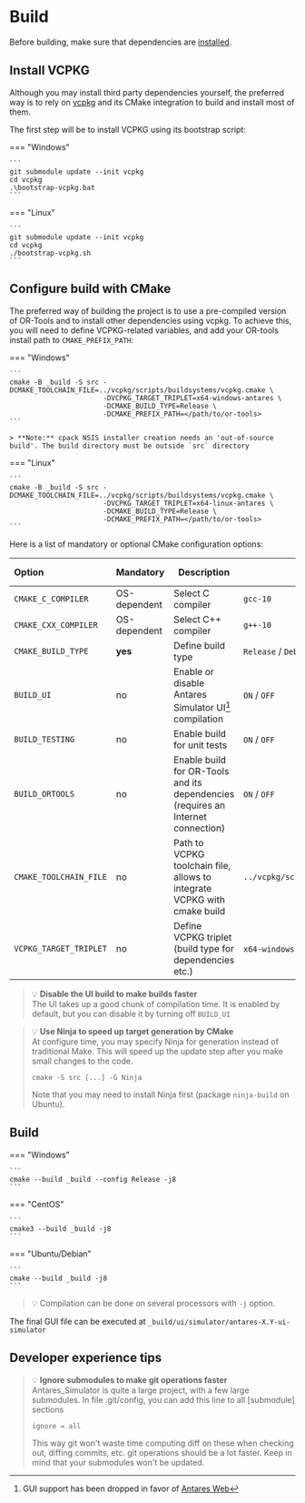 # Build

Before building, make sure that dependencies are [installed](2-Dependencies-install.md).

## Install VCPKG

Although you may install third party dependencies yourself, the preferred way is 
to rely on [vcpkg](https://github.com/microsoft/vcpkg) and its CMake integration
to build and install most of them.

The first step will be to install VCPKG using its bootstrap script:

=== "Windows"

    ```
    git submodule update --init vcpkg
    cd vcpkg
    .\bootstrap-vcpkg.bat
    ```

=== "Linux"

    ```
    git submodule update --init vcpkg
    cd vcpkg
    ./bootstrap-vcpkg.sh
    ```

## Configure build with CMake

The preferred way of building the project is to use a pre-compiled version of OR-Tools and to install
other dependencies using vcpkg. To achieve this, you will need to define VCPKG-related variables,
and add your OR-tools install path to `CMAKE_PREFIX_PATH`:


=== "Windows"

    ```
    cmake -B _build -S src -DCMAKE_TOOLCHAIN_FILE=../vcpkg/scripts/buildsystems/vcpkg.cmake \
                           -DVCPKG_TARGET_TRIPLET=x64-windows-antares \
                           -DCMAKE_BUILD_TYPE=Release \
                           -DCMAKE_PREFIX_PATH=</path/to/or-tools>
    ```

    > **Note:** cpack NSIS installer creation needs an 'out-of-source build'. The build directory must be outside `src` directory


=== "Linux"

    ```
    cmake -B _build -S src -DCMAKE_TOOLCHAIN_FILE=../vcpkg/scripts/buildsystems/vcpkg.cmake \
                           -DVCPKG_TARGET_TRIPLET=x64-linux-antares \
                           -DCMAKE_BUILD_TYPE=Release \
                           -DCMAKE_PREFIX_PATH=</path/to/or-tools>
    ```

Here is a list of mandatory or optional CMake configuration options:

| Option                 | Mandatory    | Description                                                                      | Expected value                              | Default value                                             |
|:-----------------------|--------------|----------------------------------------------------------------------------------|---------------------------------------------|-----------------------------------------------------------|
| `CMAKE_C_COMPILER`     | OS-dependent | Select C compiler                                                                | `gcc-10`                                   |                                                           |
| `CMAKE_CXX_COMPILER`   | OS-dependent | Select C++ compiler                                                              | `g++-10`                                    |                                                           |
| `CMAKE_BUILD_TYPE`     | **yes**      | Define build type                                                                | `Release` / `Debug` / `RelWithDebInfo`      |                                                           |
| `BUILD_UI`             | no           | Enable or disable Antares Simulator UI[^1] compilation                           | `ON` / `OFF`                                | `ON`                                                      |
| `BUILD_TESTING`        | no           | Enable build for unit tests                                                      | `ON` / `OFF`                                | `OFF`                                                     |
| `BUILD_ORTOOLS`        | no           | Enable build for OR-Tools and its dependencies (requires an Internet connection) | `ON` / `OFF`                                | `OFF`                                                     |
| `CMAKE_TOOLCHAIN_FILE` | no           | Path to VCPKG toolchain file, allows to integrate VCPKG with cmake build         | `../vcpkg/scripts/buildsystems/vcpkg.cmake` |                                                           |
| `VCPKG_TARGET_TRIPLET` | no           | Define VCPKG triplet (build type for dependencies etc.)                          | `x64-windows-antares` / `x64-linux-antares` |                                                           |

> 💡 **Disable the UI build to make builds faster**  
> The UI takes up a good chunk of compilation time. It is enabled by default, but you can disable it by turning off `BUILD_UI`

> 💡 **Use Ninja to speed up target generation by CMake**  
> At configure time, you may specify Ninja for generation instead of traditional Make. This will speed up the update
> step after you make small changes to the code.
> ```
> cmake -S src [...] -G Ninja
> ```
> Note that you may need to install Ninja first (package `ninja-build` on Ubuntu).

## Build
=== "Windows"

    ```
    cmake --build _build --config Release -j8
    ```
=== "CentOS"

    ```
    cmake3 --build _build -j8
    ```
=== "Ubuntu/Debian"

    ```
    cmake --build _build -j8
    ```

> 💡 Compilation can be done on several processors with `-j` option.
  

The final GUI file can be executed at `_build/ui/simulator/antares-X.Y-ui-simulator`

## Developer experience tips

> 💡 **Ignore submodules to make git operations faster**  
> Antares_Simulator is quite a large project, with a few large submodules. In file .git/config, you can add this line to all [submodule] sections
> ```
> ignore = all
> ```
> This way git won't waste time computing diff on these when checking out, diffing commits, etc. git operations should be a lot faster.
> Keep in mind that your submodules won't be updated.



[^1]: GUI support has been dropped in favor of [Antares Web](https://antares-web.readthedocs.io)